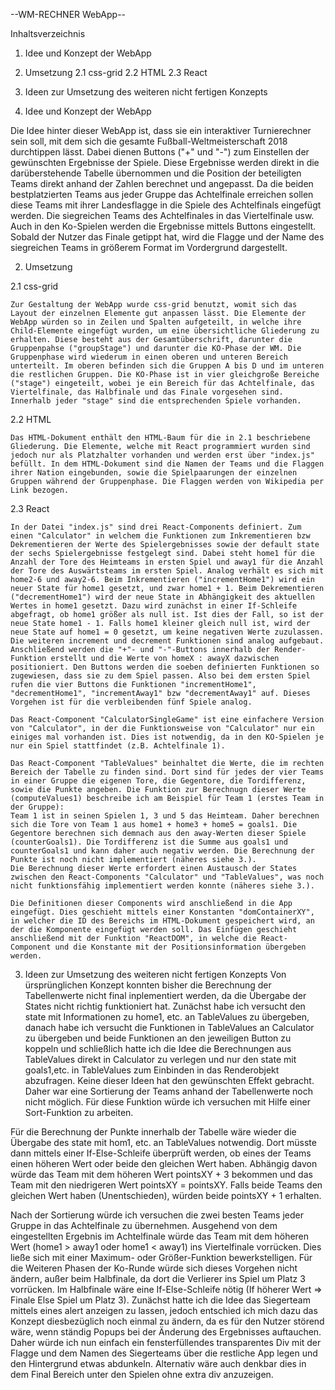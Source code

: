 --WM-RECHNER WebApp--

Inhaltsverzeichnis
1. Idee und Konzept der WebApp
2. Umsetzung
  2.1 css-grid
  2.2 HTML
  2.3 React
3. Ideen zur Umsetzung des weiteren nicht fertigen Konzepts


1. Idee und Konzept der WebApp

  Die Idee hinter dieser WebApp ist, dass sie ein interaktiver Turnierechner sein soll, mit dem sich die gesamte Fußball-Weltmeisterschaft 2018 durchtippen lässt. Dabei dienen Buttons ("+" und "-") zum Einstellen der gewünschten Ergebnisse der Spiele. Diese Ergebnisse werden direkt in die darüberstehende Tabelle übernommen und die Position der beteiligten Teams direkt anhand der Zahlen berechnet und angepasst. Da die beiden bestplatzierten Teams aus jeder Gruppe das Achtelfinale erreichen sollen diese Teams mit ihrer Landesflagge in die Spiele des Achtelfinals eingefügt werden. Die siegreichen Teams des Achtelfinales in das Viertelfinale usw. Auch in den Ko-Spielen werden die Ergebnisse mittels Buttons eingestellt. Sobald der Nutzer das Finale getippt hat, wird die Flagge und der Name des siegreichen Teams in größerem Format im Vordergrund dargestellt.

2. Umsetzung

  2.1 css-grid

    Zur Gestaltung der WebApp wurde css-grid benutzt, womit sich das Layout der einzelnen Elemente gut anpassen lässt. Die Elemente der WebApp würden so in Zeilen und Spalten aufgeteilt, in welche ihre Child-Elemente eingefügt wurden, um eine übersichtliche Gliederung zu erhalten. Diese besteht aus der Gesamtüberschrift, darunter die Gruppenpahse ("groupStage") und darunter die KO-Phase der WM. Die Gruppenphase wird wiederum in einen oberen und unteren Bereich unterteilt. Im oberen befinden sich die Gruppen A bis D und im unteren die restlichen Gruppen. Die KO-Phase ist in vier gleichgroße Bereiche ("stage") eingeteilt, wobei je ein Bereich für das Achtelfinale, das Viertelfinale, das Halbfinale und das Finale vorgesehen sind. Innerhalb jeder "stage" sind die entsprechenden Spiele vorhanden.

  2.2 HTML

    Das HTML-Dokument enthält den HTML-Baum für die in 2.1 beschriebene Gliederung. Die Elemente, welche mit React programmiert wurden sind jedoch nur als Platzhalter vorhanden und werden erst über "index.js" befüllt. In dem HTML-Dokument sind die Namen der Teams und die Flaggen ihrer Nation eingebunden, sowie die Spielpaarungen der einzelnen Gruppen während der Gruppenphase. Die Flaggen werden von Wikipedia per Link bezogen.

  2.3 React

    In der Datei "index.js" sind drei React-Components definiert. Zum einen "Calculator" in welchem die Funktionen zum Inkrementieren bzw Dekrementieren der Werte des Spielergebnisses sowie der default state der sechs Spielergebnisse festgelegt sind. Dabei steht home1 für die Anzahl der Tore des Heimteams in ersten Spiel und away1 für die Anzahl der Tore des Auswärtsteams im ersten Spiel. Analog verhält es sich mit home2-6 und away2-6. Beim Inkrementieren ("incrementHome1") wird ein neuer State für home1 gesetzt, und zwar home1 + 1. Beim Dekrementieren ("decrementHome1") wird der neue State in Abhängigkeit des aktuellen Wertes in home1 gesetzt. Dazu wird zunächst in einer If-Schleife abgefragt, ob home1 größer als null ist. Ist dies der Fall, so ist der neue State home1 - 1. Falls home1 kleiner gleich null ist, wird der neue State auf home1 = 0 gesetzt, um keine negativen Werte zuzulassen. Die weiteren increment und decrement Funktionen sind analog aufgebaut. Anschließend werden die "+"- und "-"-Buttons innerhalb der Render-Funktion erstellt und die Werte von homeX : awayX dazwischen positioniert. Den Buttons werden die soeben definierten Funktionen so zugewiesen, dass sie zu dem Spiel passen. Also bei dem ersten Spiel rufen die vier Buttons die Funktionen "incrementHome1", "decrementHome1", "incrementAway1" bzw "decrementAway1" auf. Dieses Vorgehen ist für die verbleibenden fünf Spiele analog.

    Das React-Component "CalculatorSingleGame" ist eine einfachere Version von "Calculator", in der die Funktionsweise von "Calculator" nur ein einiges mal vorhanden ist. Dies ist notwendig, da in den KO-Spielen je nur ein Spiel stattfindet (z.B. Achtelfinale 1).

    Das React-Component "TableValues" beinhaltet die Werte, die im rechten Bereich der Tabelle zu finden sind. Dort sind für jedes der vier Teams in einer Gruppe die eigenen Tore, die Gegentore, die Tordifferenz, sowie die Punkte angeben. Die Funktion zur Berechnugn dieser Werte (computeValues1) beschreibe ich am Beispiel für Team 1 (erstes Team in der Gruppe):
    Team 1 ist in seinen Spielen 1, 3 und 5 das Heimteam. Daher berechnen sich die Tore von Team 1 aus home1 + home3 + home5 = goals1. Die Gegentore berechnen sich demnach aus den away-Werten dieser Spiele (counterGoals1). Die Tordifferenz ist die Summe aus goals1 und counterGoals1 und kann daher auch negativ werden. Die Berechnung der Punkte ist noch nicht implementiert (näheres siehe 3.).
    Die Berechnung dieser Werte erfordert einen Austausch der States zwischen den React-Components "Calculator" und "TableValues", was noch nicht funktionsfähig implementiert werden konnte (näheres siehe 3.).

    Die Definitionen dieser Components wird anschließend in die App eingefügt. Dies geschieht mittels einer Konstanten "domContainerXY", in welcher die ID des Bereichs im HTML-Dokument gespeichert wird, an der die Komponente eingefügt werden soll. Das Einfügen geschieht anschließend mit der Funktion "ReactDOM", in welche die React-Component und die Konstante mit der Positionsinformation übergeben werden.

  3. Ideen zur Umsetzung des weiteren nicht fertigen Konzepts
  Von ürsprünglichen Konzept konnten bisher die Berechnung der Tabellenwerte nicht final inplementiert werden, da die Übergabe der States nicht richtig funktioniert hat.   Zunächst habe ich versucht den state mit Informationen zu home1, etc. an TableValues zu übergeben, danach habe ich versucht die Funktionen in TableValues an Calculator zu übergeben und beide Funktionen an den jeweiligen Button zu koppeln und schließlich hatte ich die Idee die Berechnungen aus TableValues direkt in Calculator zu verlegen und nur den state mit goals1,etc. in TableValues zum Einbinden in das Renderobjekt abzufragen. Keine dieser Ideen hat den gewünschten Effekt gebracht. Daher war eine Sortierung der Teams anhand der Tabellenwerte noch nicht möglich. Für diese Funktion würde ich versuchen mit Hilfe einer Sort-Funktion zu arbeiten.

  Für die Berechnung der Punkte innerhalb der Tabelle wäre wieder die Übergabe des state mit hom1, etc. an TableValues notwendig. Dort müsste dann mittels einer If-Else-Schleife überprüft werden, ob eines der Teams einen höheren Wert oder beide den gleichen Wert haben. Abhängig davon würde das Team mit dem höheren Wert pointsXY + 3 bekommen und das Team mit den niedrigeren Wert pointsXY = pointsXY. Falls beide Teams den gleichen Wert haben (Unentschieden), würden beide pointsXY + 1 erhalten.

  Nach der Sortierung würde ich versuchen die zwei besten Teams jeder Gruppe in das Achtelfinale zu übernehmen. Ausgehend von dem eingestellten Ergebnis im Achtelfinale würde das Team mit dem höheren Wert (home1 > away1 oder home1 < away1) ins Viertelfinale vorrücken. Dies ließe sich mit einer Maximum- oder Größer-Funktion bewerkstelligen. Für die Weiteren Phasen der Ko-Runde würde sich dieses Vorgehen nicht ändern, außer beim Halbfinale, da dort die Verlierer ins Spiel um Platz 3 vorrücken. Im Halbfinale wäre eine If-Else-Schleife nötig (If höherer Wert => Finale Else Spiel um Platz 3).
  Zunächst hatte ich die Idee das Siegerteam mittels eines alert anzeigen zu lassen, jedoch entschied ich mich dazu das Konzept diesbezüglich noch einmal zu ändern, da es für den Nutzer störend wäre, wenn ständig Popups bei der Änderung des Ergebnisses auftauchen. Daher würde ich nun einfach ein fensterfüllendes transparentes Div mit der Flagge und dem Namen des Siegerteams über die restliche App legen und den Hintergrund etwas abdunkeln. Alternativ wäre auch denkbar dies in dem Final Bereich unter den Spielen ohne extra div anzuzeigen.